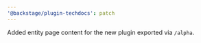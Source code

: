 ```yaml
---
'@backstage/plugin-techdocs': patch
---
```


Added entity page content for the new plugin exported via `/alpha`.

